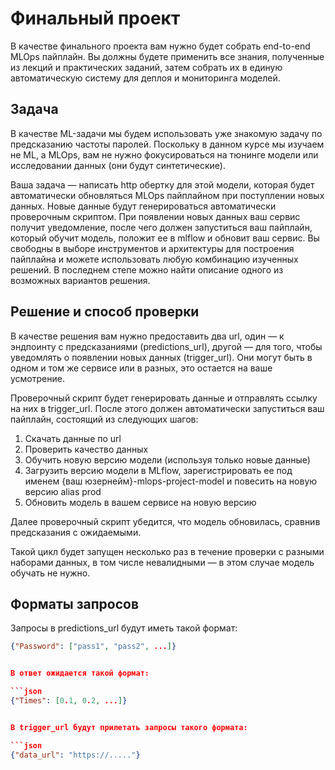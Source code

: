 # Финальный проект

В качестве финального проекта вам нужно будет собрать end-to-end MLOps пайплайн. Вы должны будете применить все знания, полученные из лекций и практических заданий, затем собрать их в единую автоматическую систему для деплоя и мониторинга моделей.

## Задача

В качестве ML-задачи мы будем использовать уже знакомую задачу по предсказанию частоты паролей. Поскольку в данном курсе мы изучаем не ML, а MLOps, вам не нужно фокусироваться на тюнинге модели или исследовании данных (они будут синтетические).

Ваша задача — написать http обертку для этой модели, которая будет автоматически обновляться MLOps пайплайном при поступлении новых данных. Новые данные будут генерироваться автоматически проверочным скриптом. При появлении новых данных ваш сервис получит уведомление, после чего должен запуститься ваш пайплайн, который обучит модель, положит ее в mlflow и обновит ваш сервис. Вы свободны в выборе инструментов и архитектуры для построения пайплайна и можете использовать любую комбинацию изученных решений. В последнем степе можно найти описание одного из возможных вариантов решения.

## Решение и способ проверки

В качестве решения вам нужно предоставить два url, один — к эндпоинту с предсказаниями (predictions_url), другой — для того, чтобы уведомлять о появлении новых данных (trigger_url). Они могут быть в одном и том же сервисе или в разных, это остается на ваше усмотрение.

Проверочный скрипт будет генерировать данные и отправлять ссылку на них в trigger_url. После этого должен автоматически запуститься ваш пайплайн, состоящий из следующих шагов:

1. Скачать данные по url
2. Проверить качество данных
3. Обучить новую версию модели (используя только новые данные)
4. Загрузить версию модели в MLflow, зарегистрировать ее под именем {ваш юзернейм}-mlops-project-model и повесить на новую версию alias prod
5. Обновить модель в вашем сервисе на новую версию

Далее проверочный скрипт убедится, что модель обновилась, сравнив предсказания с ожидаемыми.

Такой цикл будет запущен несколько раз в течение проверки с разными наборами данных, в том числе невалидными — в этом случае модель обучать не нужно.

## Форматы запросов

Запросы в predictions_url будут иметь такой формат:

```json
{"Password": ["pass1", "pass2", ...]}


В ответ ожидается такой формат:

```json
{"Times": [0.1, 0.2, ...]}


В trigger_url будут прилетать запросы такого формата:

```json
{"data_url": "https://....."}

